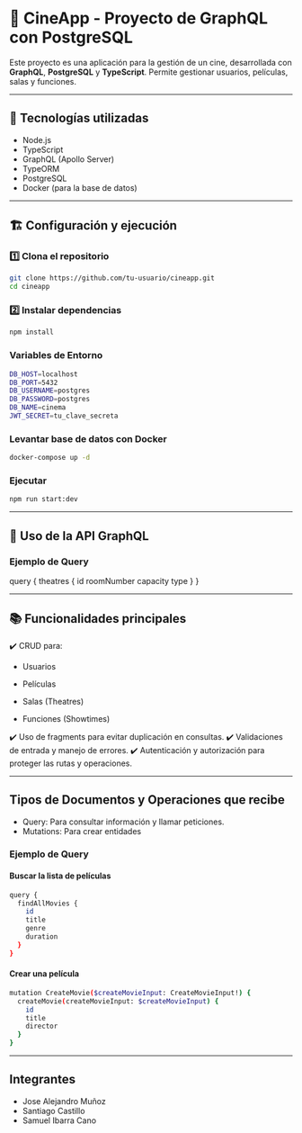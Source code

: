 # 🎥 CineApp - Proyecto de GraphQL con PostgreSQL

Este proyecto es una aplicación para la gestión de un cine, desarrollada con **GraphQL**, **PostgreSQL** y **TypeScript**. Permite gestionar usuarios, películas, salas y funciones.

---

## 🚀 Tecnologías utilizadas

- Node.js
- TypeScript
- GraphQL (Apollo Server)
- TypeORM
- PostgreSQL
- Docker (para la base de datos)

---

## 🏗️ Configuración y ejecución

### 1️⃣ Clona el repositorio

```bash
git clone https://github.com/tu-usuario/cineapp.git
cd cineapp
```

### 2️⃣ Instalar dependencias

```bash
npm install
```

### Variables de Entorno

```bash
DB_HOST=localhost
DB_PORT=5432
DB_USERNAME=postgres
DB_PASSWORD=postgres
DB_NAME=cinema
JWT_SECRET=tu_clave_secreta
```

### Levantar base de datos con Docker

```bash
docker-compose up -d
```

### Ejecutar

```bash
npm run start:dev
```

---

## 🧪 Uso de la API GraphQL

### Ejemplo de Query

query {
  theatres {
    id
    roomNumber
    capacity
    type
  }
}

---

## 📚 Funcionalidades principales

✔️ CRUD para:

- Usuarios

- Películas

- Salas (Theatres)

- Funciones (Showtimes)

✔️ Uso de fragments para evitar duplicación en consultas.
✔️ Validaciones de entrada y manejo de errores.
✔️ Autenticación y autorización para proteger las rutas y operaciones.

---
## Tipos de Documentos y Operaciones que recibe

- Query: Para consultar información y llamar peticiones.
- Mutations: Para crear entidades

### Ejemplo de Query

#### Buscar la lista de películas

```bash
query {
  findAllMovies {
    id
    title
    genre
    duration
  }
}
```
#### Crear una película

```bash
mutation CreateMovie($createMovieInput: CreateMovieInput!) {
  createMovie(createMovieInput: $createMovieInput) {
    id
    title
    director
  }
}
```

---

## Integrantes

- Jose Alejandro Muñoz
- Santiago Castillo
- Samuel Ibarra Cano